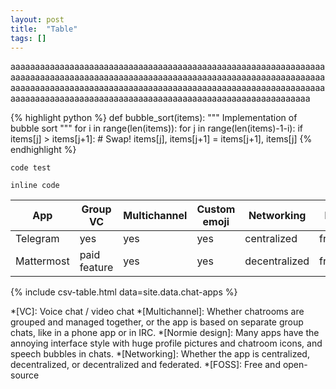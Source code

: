 ```yaml
---
layout: post
title:  "Table"
tags: []
---
```

aaaaaaaaaaaaaaaaaaaaaaaaaaaaaaaaaaaaaaaaaaaaaaaaaaaaaaaaaaaaaaaaaaaaaaaaaaaaaaaaaaaaaaaaaaaaaaaaaaaaaaaaaaaaaaaaaaaaaaaaaaaaaaaaaaaaaaaaaaaaaaaaaaaaaaaaaaaaaaaaaaaaaaaaaaaaaaaaaaaaaaaaaaaaaaaaaaaaaaaaaaaaaaaaaaaaaaaaaaaaaaaaaaaaaaaaaaaaaaaaaaaaaaaaaaaaa

{% highlight python %}
def bubble_sort(items):
    """ Implementation of bubble sort """
    for i in range(len(items)):
        for j in range(len(items)-1-i):
            if items[j] > items[j+1]:
                # Swap!
                items[j], items[j+1] = items[j+1], items[j]
{% endhighlight %}

```
code test
```

`inline code`


|App             |Group VC    |Multichannel|Custom emoji|Networking   |Pricing |FOSS|Normie design|
|----------------|------------|------------|------------|-------------|--------|----|-------------|
|Telegram        |yes         |yes         |yes         |centralized  |free    |no  |yes          |
|Mattermost      |paid feature|yes         |yes         |decentralized|freemium|no  |no           |


{% include csv-table.html data=site.data.chat-apps %}


*[VC]: Voice chat / video chat
*[Multichannel]: Whether chatrooms are grouped and managed together, or the app is based on separate group chats, like in a phone app or in IRC.
*[Normie design]: Many apps have the annoying interface style with huge profile pictures and chatroom icons, and speech bubbles in chats.
*[Networking]: Whether the app is centralized, decentralized, or decentralized and federated.
*[FOSS]: Free and open-source
